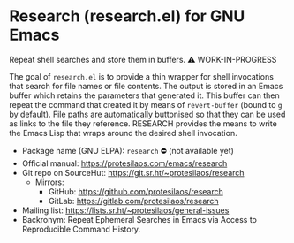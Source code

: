 # Research (research.el) for GNU Emacs

Repeat shell searches and store them in buffers.  ⚠️ WORK-IN-PROGRESS

The goal of `research.el` is to provide a thin wrapper for shell
invocations that search for file names or file contents.  The output
is stored in an Emacs buffer which retains the parameters that
generated it.  This buffer can then repeat the command that created it
by means of `revert-buffer` (bound to `g` by default).  File paths are
automatically buttonised so that they can be used as links to the file
they reference.  RESEARCH provides the means to write the Emacs Lisp
that wraps around the desired shell invocation.

+ Package name (GNU ELPA): `research` ⛔ (not available yet)
+ Official manual: <https://protesilaos.com/emacs/research>
+ Git repo on SourceHut: <https://git.sr.ht/~protesilaos/research>
  - Mirrors:
    + GitHub: <https://github.com/protesilaos/research>
    + GitLab: <https://gitlab.com/protesilaos/research>
+ Mailing list: <https://lists.sr.ht/~protesilaos/general-issues>
+ Backronym: Repeat Ephemeral Searches in Emacs via Access to
  Reproducible Command History.
